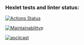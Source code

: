### Hexlet tests and linter status:
[![Actions Status](https://github.com/Dw4rfSt4r/python-project-49/workflows/hexlet-check/badge.svg)](https://github.com/Dw4rfSt4r/python-project-49/actions)

[![Maintainability](https://api.codeclimate.com/v1/badges/7691cc9d187d71252bbe/maintainability)](https://codeclimate.com/github/Dw4rfSt4r/python-project-49/maintainability)p

[![asciicast](https://asciinema.org/a/9TygdlZtlZznCfW1DGWyWcwAS.svg)](https://asciinema.org/a/9TygdlZtlZznCfW1DGWyWcwAS)